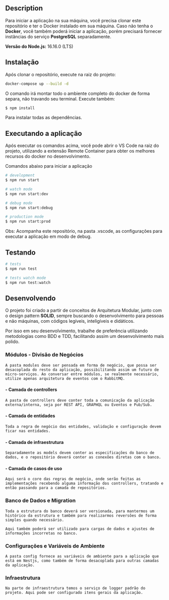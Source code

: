 ## Description

Para iniciar a aplicação na sua máquina, você precisa clonar este repositório e ter o Docker instalado em sua máquina. Caso não tenha o **Docker**, você também poderá iniciar a aplicação, porém precisará fornecer instâncias do serviço **PostgreSQL** separadamente.

**Versão do Node.js:** 16.16.0 (LTS)

## Instalação

Após clonar o repositório, execute na raiz do projeto:

```bash
docker-compose up --build -d
```

O comando irá montar todo o ambiente completo do docker de forma separa, não travando seu terminal. Execute também:

```bash
$ npm install
```

Para instalar todas as dependências.

## Executando a aplicação

Após executar os comandos acima, você pode abrir o VS Code na raiz do projeto, utilizando a extensão Remote Container para obter os melhores recursos do docker no desenvolvimento.

Comandos abaixo para iniciar a aplicação

```bash
# development
$ npm run start

# watch mode
$ npm run start:dev

# debug mode
$ npm run start:debug

# production mode
$ npm run start:prod
```

Obs: Acompanha este repositório, na pasta .vscode, as configurações para executar a aplicação em modo de debug.

## Testando

```bash
# tests
$ npm run test

# tests watch mode
$ npm run test:watch
```

## Desenvolvendo

O projeto foi criado a partir de conceitos de Arquitetura Modular, junto com o design pattern **SOLID**, sempre buscando o desenvolvimento para pessoas e não máquinas, com códigos legíveis, inteligíveis e didáticos.

Por isso em seu desenvolvimento, trabalhe de preferência utilizando metodologias como BDD e TDD, facilitando assim um desenvolvimento mais polido.

### **Módulos - Divisão de Negócios**

```
A pasta modules deve ser pensada em forma de negócio, que possa ser desacoplada do resto da aplicação, possibilitando assim um futuro de micro-serviços. Ao conversar entre módulos, se realmente necessário, utilize apenas arquitetura de eventos com o RabbitMQ.
```

#### - **Camada de controllers**

```
A pasta de controllers deve conter toda a comunicação da aplicação externa/interna, seja por REST API, GRAPHQL ou Eventos e Pub/Sub.
```

#### - **Camada de entidades**

```
Toda a regra de negócio das entidades, validação e configuração devem ficar nas entidades.
```

#### - **Camada de infraestrutura**

```
Separadamente as models devem conter as especificações do banco de dados, e o repositório deverá conter as conexões diretas com o banco.
```

#### - **Camada de casos de uso**

```
Aqui será o core das regras de negócio, onde serão feitas as implementações recebendo alguma informação dos controllers, tratando e então passando para a camada de repositórios.
```

### **Banco de Dados e Migration**

```
Toda a estrutura do banco deverá ser versionada, para mantermos um histórico da estrutura e também para realizarmos reversões de forma simples quando necessário.

Aqui também poderá ser utilizado para cargas de dados e ajustes de informações incorretas no banco.
```

### **Configurações e Variáveis de Ambiente**

```
A pasta config fornece as variáveis de ambiente para a aplicação que está em Nestjs, como também de forma desacoplada para outras camadas da aplicação.
```

### **Infraestrutura**

```
Na parte de infraestrutura temos o serviço de logger padrão do projeto. Aqui pode ser configurado itens gerais da aplicação.
```

```

```
